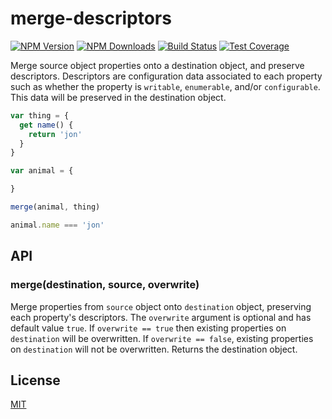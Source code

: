 # merge-descriptors

[![NPM Version][npm-image]][npm-url]
[![NPM Downloads][downloads-image]][downloads-url]
[![Build Status][travis-image]][travis-url]
[![Test Coverage][coveralls-image]][coveralls-url]

Merge source object properties onto a destination object, and preserve 
descriptors. Descriptors are configuration data associated to each property 
such as whether the property is `writable`, `enumerable`, and/or `configurable`.
This data will be preserved in the destination object.

```js
var thing = {
  get name() {
    return 'jon'
  }
}

var animal = {

}

merge(animal, thing)

animal.name === 'jon'
```

## API

### merge(destination, source, overwrite)

Merge properties from `source` object onto `destination` object, preserving 
each property's descriptors. The `overwrite` argument is optional and has 
default value `true`. If `overwrite == true` then existing properties on 
`destination` will be overwritten. If `overwrite == false`, existing properties 
on `destination` will not be overwritten. Returns the destination object.

## License

[MIT](LICENSE)

[npm-image]: https://img.shields.io/npm/v/merge-descriptors.svg
[npm-url]: https://npmjs.org/package/merge-descriptors
[travis-image]: https://img.shields.io/travis/component/merge-descriptors/master.svg
[travis-url]: https://travis-ci.org/component/merge-descriptors
[coveralls-image]: https://img.shields.io/coveralls/component/merge-descriptors/master.svg
[coveralls-url]: https://coveralls.io/r/component/merge-descriptors?branch=master
[downloads-image]: https://img.shields.io/npm/dm/merge-descriptors.svg
[downloads-url]: https://npmjs.org/package/merge-descriptors
